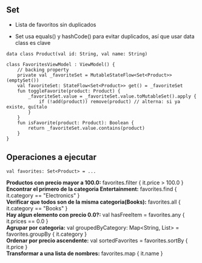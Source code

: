 ## Set
- Lista de favoritos sin duplicados

- Set usa equals() y hashCode() para evitar duplicados, así que usar data class es clave
```
data class Product(val id: String, val name: String)
```
```
class FavoritesViewModel : ViewModel() {
    // backing property
    private val _favoriteSet = MutableStateFlow<Set<Product>>(emptySet())
    val favoriteSet: StateFlow<Set<Product>> get() = _favoriteSet
    fun toggleFavorite(product: Product) {
        _favoriteSet.value = _favoriteSet.value.toMutableSet().apply {
            if (!add(product)) remove(product) // alterna: si ya existe, quítalo
        }
    }
    fun isFavorite(product: Product): Boolean {
        return _favoriteSet.value.contains(product)
    }
}
```

## Operaciones a ejecutar
```
val favorites: Set<Product> = ...
```
**Productos con precio mayor a 100.0:** favorites.filter { it.price > 100.0 }
<br>
**Encontrar el primero de la categoria Entertainment:** favorites.find { it.category == "Electronics" }
<br>
**Verificar que todos son de la misma categoria(Books):** favorites.all { it.category == "Books" }
<br>
**Hay algun elemento con precio 0.0?:** val hasFreeItem = favorites.any { it.prices == 0.0 }
<br>
**Agrupar por categoria:** val groupedByCategory: Map<String, List<Products>> = favorites.groupBy { it.category }
<br>
**Ordenar por precio ascendente:** val sortedFavorites = favorites.sortBy { it.price }
<br>
**Transformar a una lista de nombres:** favorites.map { it.name }
